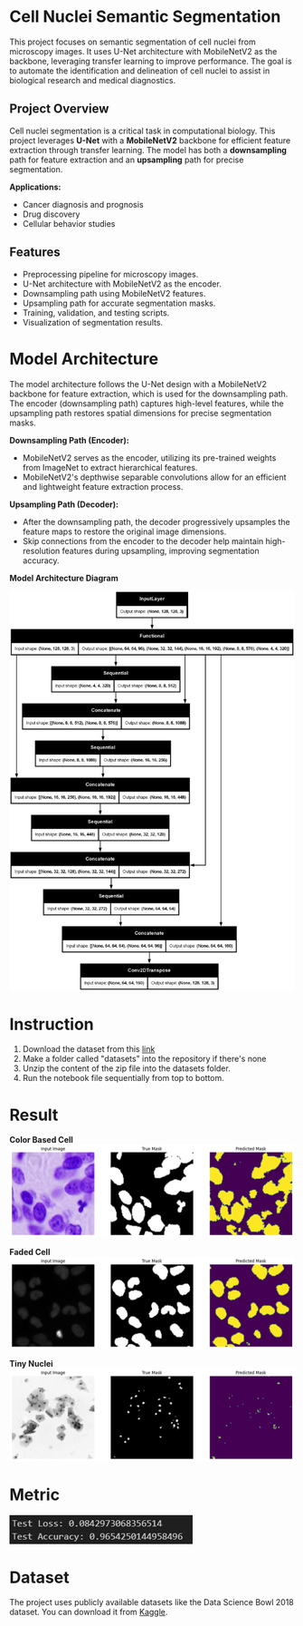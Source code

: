 # Cell Nuclei Semantic Segmentation
This project focuses on semantic segmentation of cell nuclei from microscopy images. It uses U-Net architecture with MobileNetV2 as the backbone, leveraging transfer learning to improve performance. The goal is to automate the identification and delineation of cell nuclei to assist in biological research and medical diagnostics.

## Project Overview

Cell nuclei segmentation is a critical task in computational biology. This project leverages **U-Net** with a **MobileNetV2** backbone for efficient feature extraction through transfer learning. The model has both a **downsampling** path for feature extraction and an **upsampling** path for precise segmentation.

**Applications:**
- Cancer diagnosis and prognosis
- Drug discovery
- Cellular behavior studies

## Features
- Preprocessing pipeline for microscopy images.
- U-Net architecture with MobileNetV2 as the encoder.
- Downsampling path using MobileNetV2 features.
- Upsampling path for accurate segmentation masks.
- Training, validation, and testing scripts.
- Visualization of segmentation results.

# Model Architecture
The model architecture follows the U-Net design with a MobileNetV2 backbone for feature extraction, which is used for the downsampling path. The encoder (downsampling path) captures high-level features, while the upsampling path restores spatial dimensions for precise segmentation masks.

**Downsampling Path (Encoder):**
- MobileNetV2 serves as the encoder, utilizing its pre-trained weights from ImageNet to extract hierarchical features.
- MobileNetV2's depthwise separable convolutions allow for an efficient and lightweight feature extraction process.

**Upsampling Path (Decoder):**
- After the downsampling path, the decoder progressively upsamples the feature maps to restore the original image dimensions.
- Skip connections from the encoder to the decoder help maintain high-resolution features during upsampling, improving segmentation accuracy.

**Model Architecture Diagram**

![u-net diagram](static/Custom_U-Net_Model.png)

# Instruction
1. Download the dataset from this [link](https://shrdc-my.sharepoint.com/personal/kong_kah_chun_shrdc_org_my/_layouts/15/onedrive.aspx?id=%2Fpersonal%2Fkong_kah_chun_shrdc_org_my%2FDocuments%2FDeep%20Learning%20TTT%2FImage%20Segmentation%2FData%2Fdata-science-bowl-2018%2Ezip&parent=%2Fpersonal%2Fkong_kah_chun_shrdc_org_my%2FDocuments%2FDeep%20Learning%20TTT%2FImage%20Segmentation%2FData&ga=1)
2. Make a folder called "datasets" into the repository if there's none
3. Unzip the content of the zip file into the datasets folder.
4. Run the notebook file sequentially from top to bottom.

# Result

**Color Based Cell**
![color](static/color.png)

**Faded Cell**
![faded](static/faded.png)

**Tiny Nuclei**
![only nuclei](static/only_nuclei.png)
# Metric
![metric](static/metrics.png)

# Dataset
The project uses publicly available datasets like the Data Science Bowl 2018 dataset. You can download it from [Kaggle](https://www.kaggle.com/competitions/data-science-bowl-2018/overview).

